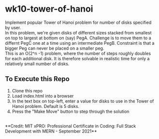 # wk10-tower-of-hanoi
Implement popular Tower of Hanoi problem for number of disks specified by user.  
In this problem, we're given disks of different sizes stacked from smallest on top to largest at bottom on (say) PegA.  Challenge is to move them to a differnt PegC one at a time using an intermediate PegB.  Constraint is that a bigger Peg can never be placed on a smaller peg.  
This is an O(2^n -1) problem, where the number of steps roughly doubles for each additional disk.  It is therefore solvable in realistic time for only a relatively small number of disks.

## To Execute this Repo
1. Clone this repo
2. Load index.html into a browser
3. In the text box on top-left, enter a value for disks to use in the Tower of Hanoi problem.  Default is 5 disks.
4. Press the "Make Move" button to step through the solution
<br>
**Credit: MIT xPRO: Professional Certificate in Coding: Full Stack Development with MERN - September 2021**
